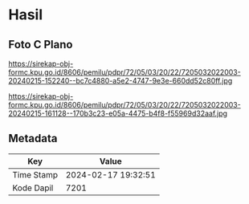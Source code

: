 # Hasil

## Foto C Plano

https://sirekap-obj-formc.kpu.go.id/8606/pemilu/pdpr/72/05/03/20/22/7205032022003-20240215-152240--bc7c4880-a5e2-4747-9e3e-660dd52c80ff.jpg

https://sirekap-obj-formc.kpu.go.id/8606/pemilu/pdpr/72/05/03/20/22/7205032022003-20240215-161128--170b3c23-e05a-4475-b4f8-f55969d32aaf.jpg


## Metadata

| Key        | Value               |
| ---------- | ------------------- |
| Time Stamp | 2024-02-17 19:32:51 |
| Kode Dapil | 7201                |



